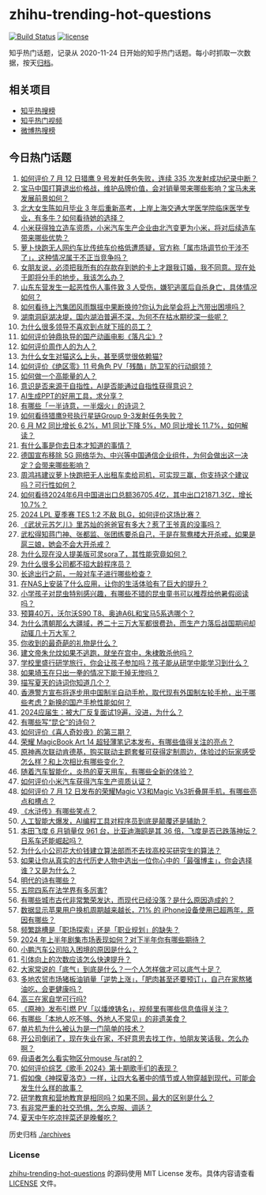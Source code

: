 # zhihu-trending-hot-questions

[![Build Status](https://github.com/justjavac/zhihu-trending-hot-questions/workflows/ci/badge.svg?branch=master)](https://github.com/justjavac/zhihu-trending-hot-questions/actions)
[![license](https://img.shields.io/github/license/justjavac/zhihu-trending-hot-questions)](https://github.com/justjavac/zhihu-trending-hot-questions/blob/master/LICENSE)

知乎热门话题，记录从 2020-11-24
日开始的知乎热门话题。每小时抓取一次数据，按天[归档](./archives)。

## 相关项目

- [知乎热搜榜](https://github.com/justjavac/zhihu-trending-top-search)
- [知乎热门视频](https://github.com/justjavac/zhihu-trending-hot-video)
- [微博热搜榜](https://github.com/justjavac/weibo-trending-hot-search)

## 今日热门话题

<!-- BEGIN -->
<!-- 最后更新时间 Sat Jul 13 2024 04:21:19 GMT+0800 (China Standard Time) -->

1. [如何评价 7 月 12 日猎鹰 9 号发射任务失败，连续 335 次发射成功纪录中断？](https://www.zhihu.com/question/661407241)
1. [宝马中国打算退出价格战，维护品牌价值，会对销量带来哪些影响？宝马未来发展前景如何？](https://www.zhihu.com/question/661419836)
1. [北大女生陈如月毕业 3 年后重新高考，上岸上海交通大学医学院临床医学专业，有多牛？如何看待她的选择？](https://www.zhihu.com/question/661398596)
1. [小米获得独立造车资质，小米汽车生产企业由北汽变更为小米，将对后续造车带来哪些优势？](https://www.zhihu.com/question/661436423)
1. [萝卜快跑无人网约车比传统车价格低遭质疑，官方称「属市场调节价干涉不了」，这种情况属于不正当竞争吗？](https://www.zhihu.com/question/661417324)
1. [女朋友说，必须把我所有的存款存到她的卡上才跟我订婚，我不同意。现在处于即将分手的地步，我该怎么办？](https://www.zhihu.com/question/661265989)
1. [山东东营发生一起恶性伤人事件致 3 人受伤，嫌犯逃匿后自杀身亡，具体情况如何？](https://www.zhihu.com/question/661347793)
1. [如何看待上汽集团风雨飘摇中果断换帅?你认为此举会将上汽带出困境吗？](https://www.zhihu.com/question/661307176)
1. [湖南洞庭湖决堤，国内湖泊普遍不深，为何不在枯水期挖深一些呢？](https://www.zhihu.com/question/660987586)
1. [为什么很多领导不喜欢到点就下班的员工？](https://www.zhihu.com/question/657421491)
1. [如何评价钟鼎执导的国产动画电影《落凡尘》?](https://www.zhihu.com/question/660749265)
1. [如何评价周作人的为人？](https://www.zhihu.com/question/286962499)
1. [为什么女生对猫这么上头，甚至感觉很依赖猫?](https://www.zhihu.com/question/660991619)
1. [如何评价《绝区零》11 号角色 PV「残酷」防卫军的行动纲领？](https://www.zhihu.com/question/661313592)
1. [如何做一个高能量的人？](https://www.zhihu.com/question/601798140)
1. [意识是否来源于自指性，AI是否能通过自指性获得意识？](https://www.zhihu.com/question/659945247)
1. [AI生成PPT的好用工具，求分享？](https://www.zhihu.com/question/602911877)
1. [有哪些「一半诗意，一半烟火」的诗词？](https://www.zhihu.com/question/650622272)
1. [如何看待猎鹰9号执行星链Group 9-3发射任务失败？](https://www.zhihu.com/question/661408121)
1. [6 月 M2 同比增长 6.2%，M1 同比下降 5%，M0 同比增长 11.7%，如何解读？](https://www.zhihu.com/question/661424566)
1. [有什么事是你去日本才知道的事情？](https://www.zhihu.com/question/560144095)
1. [德国宣布移除 5G 网络华为、中兴等中国通信企业组件，为何会做出这一决定？会带来哪些影响？](https://www.zhihu.com/question/661392045)
1. [周鸿祎建议萝卜快跑把无人出租车卖给司机，可实现三赢，你支持这个建议吗？可行性如何？](https://www.zhihu.com/question/661408091)
1. [如何看待2024年6月中国进出口总额36705.4亿，其中出口21871.3亿，增长10.7%？](https://www.zhihu.com/question/661413140)
1. [2024 LPL 夏季赛 TES 1:2 不敌 BLG，如何评价这场比赛？](https://www.zhihu.com/question/661444874)
1. [《武状元苏乞儿》里苏灿的爸爸官有多大？惹了王爷真的没事吗？](https://www.zhihu.com/question/600657398)
1. [武松得知蒋门神、张都监、张团练要杀自己，于是在鸳鸯楼大开杀戒，如果是扈三娘，她会不会大开杀戒？](https://www.zhihu.com/question/661328773)
1. [为什么现在没人提美版可灵sora了，其性能究竟如何？](https://www.zhihu.com/question/656842448)
1. [为什么很多公司都不招大龄程序员？](https://www.zhihu.com/question/649010322)
1. [长途出行之前，一般对车子进行哪些检查？](https://www.zhihu.com/question/659665203)
1. [在NAS上安装了什么应用，让你的生活体验有了巨大的提升？](https://www.zhihu.com/question/586624287)
1. [小学孩子对昆虫特别感兴趣，有哪些不错的昆虫童书可以推荐给他暑假阅读吗？](https://www.zhihu.com/question/660702771)
1. [预算40万，沃尔沃S90 T8、奥迪A6L和宝马5系选哪个？](https://www.zhihu.com/question/661310839)
1. [为什么清朝那么大疆域，养二十三万大军都很费劲，而生产力落后战国期间却动辄几十万大军？](https://www.zhihu.com/question/659980730)
1. [你收到的最奇葩的礼物是什么？](https://www.zhihu.com/question/31177686)
1. [建文帝朱允炆如果不逃跑，就坐在宫中，朱棣敢杀他吗？](https://www.zhihu.com/question/589871936)
1. [学校里盛行研学旅行，你会让孩子参加吗？孩子能从研学中能学习到什么？](https://www.zhihu.com/question/661237205)
1. [如果埼玉在只出一拳的情况下能干掉无惨吗？](https://www.zhihu.com/question/377376423)
1. [描写夏天的诗词你知道几个？](https://www.zhihu.com/question/660057610)
1. [香港警方宣布将逐步用中国制半自动手枪，取代现有外国制左轮手枪，出于哪些考虑？新换的国产手枪性能如何？](https://www.zhihu.com/question/661338816)
1. [2024应届生：被大厂反复面试19遍，没进，为什么？](https://www.zhihu.com/question/661402425)
1. [有哪些写“昆仑”的诗句？](https://www.zhihu.com/question/660802679)
1. [如何评价《喜人奇妙夜》的第三期？](https://www.zhihu.com/question/661123658)
1. [荣耀 MagicBook Art 14 超轻薄笔记本发布，有哪些值得关注的亮点？](https://www.zhihu.com/question/661343425)
1. [原神再次联动肯德基，购买联动主题套餐可获得定制周边，体验过的玩家感受怎么样？和上次相比有哪些变化？](https://www.zhihu.com/question/661368688)
1. [随着汽车智能化，炎热的夏天用车，有哪些全新的体验？](https://www.zhihu.com/question/660703210)
1. [如何评价小米汽车获得汽车生产资质认证？](https://www.zhihu.com/question/661431111)
1. [如何评价 7 月 12 日发布的荣耀Magic V3和Magic Vs3折叠屏手机，有哪些亮点和槽点？](https://www.zhihu.com/question/661399762)
1. [《水浒传》有哪些笑点？](https://www.zhihu.com/question/35752356)
1. [人工智能大爆发，AI编程工具对程序员到底是颠覆还是辅助？](https://www.zhihu.com/question/661332348)
1. [本田飞度 6 月销量仅 961 台，比亚迪海鸥是其 36 倍，飞度是否已跌落神坛？日系车还能崛起吗？](https://www.zhihu.com/question/661265531)
1. [为什么小公司花大价钱建立算法部而不去找高校买研究生的算法？](https://www.zhihu.com/question/656703790)
1. [如果让你从真实的古代历史人物中选出一位你心中的「最强博主」，你会选择谁？又是为什么？](https://www.zhihu.com/question/661039687)
1. [明代的诗有哪些？](https://www.zhihu.com/question/661115306)
1. [五院四系在法学界有多厉害?](https://www.zhihu.com/question/607334449)
1. [有哪些城市古代非常繁荣发达，而现代已经没落？是什么原因造成的？](https://www.zhihu.com/question/661263027)
1. [数据显示苹果用户换机周期越来越长，71% 的 iPhone设备使用已超两年，原因有哪些？](https://www.zhihu.com/question/661309987)
1. [频繁跳槽是「职场探索」还是「职业规划」的缺失？](https://www.zhihu.com/question/660664600)
1. [2024 年上半年剧集市场表现如何？对下半年你有哪些期待？](https://www.zhihu.com/question/660450074)
1. [小鹏汽车公司陷入困境的原因是什么？](https://www.zhihu.com/question/660872764)
1. [引体向上的次数应该怎么快速提升？](https://www.zhihu.com/question/660118402)
1. [大家常说的「底气」到底是什么？一个人怎样做才可以底气十足？](https://www.zhihu.com/question/660924423)
1. [多地农贸市场猪板油销量「逆势上涨」，「肥肉甚至还要预订」，自己在家熬猪油吃，会更健康吗？](https://www.zhihu.com/question/661405952)
1. [高三在家自学可行吗?](https://www.zhihu.com/question/433397870)
1. [《原神》发布引燃 PV「以燔燎铸名」，视频里有哪些信息值得关注？](https://www.zhihu.com/question/661405927)
1. [有哪些「本地人吃不够、外地人不常见」的非遗美食？](https://www.zhihu.com/question/661140628)
1. [单片机为什么被认为是一门简单的技术？](https://www.zhihu.com/question/640925360)
1. [开公司倒闭了，现在失业在家，不好意思去找工作，怕朋友笑话我，怎么办啊？](https://www.zhihu.com/question/661359314)
1. [母语者怎么看实物区分mouse 与rat的？](https://www.zhihu.com/question/659124934)
1. [如何评价综艺《歌手 2024》第十期歌手们的表现？](https://www.zhihu.com/question/661336795)
1. [假如像《神探夏洛克》一样，让四大名著中的情节或人物穿越到现代，可能会发生什么样的故事？](https://www.zhihu.com/question/661055911)
1. [研学教育和营地教育是相同吗？如果不同，最大的区别是什么？](https://www.zhihu.com/question/462935486)
1. [有非常严重的社交恐惧，怎么克服、调适？](https://www.zhihu.com/question/661227963)
1. [夏天中午吃凉拌菜还是晚餐吃？](https://www.zhihu.com/question/660743590)

<!-- END -->

历史归档 [./archives](./archives)

### License

[zhihu-trending-hot-questions](https://github.com/justjavac/zhihu-trending-hot-questions)
的源码使用 MIT License 发布。具体内容请查看 [LICENSE](./LICENSE) 文件。
